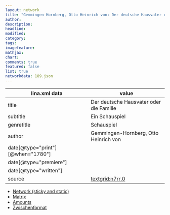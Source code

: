 ```yaml
---
layout: network
title: "Gemmingen-Hornberg, Otto Heinrich von: Der deutsche Hausvater oder die Familie (1780)"
author:
description:
headline:
modified:
category:
tags:
imagefeature: 
mathjax: 
chart: 
comments: true
featured: false
list: true
networkdata: 189.json
---
```

lina.xml data  | value
------------- | -------------
title|Der deutsche Hausvater oder die Familie
subtitle|Ein Schauspiel
genretitle|Schauspiel
author|Gemmingen-Hornberg, Otto Heinrich von
date[@type="print"][@when="1780"]|
date[@type="premiere"]|
date[@type="written"]|
source|[textgrid:n7rr.0](https://textgridlab.org/1.0/tgcrud-public/rest/textgrid:n7rr.0/data)



* [Network (sticky and static)](/linas/network189)
* [Matrix](/linas/matrix189)
* [Amounts](/linas/amount189)
* [Zwischenformat](/linas/lina189 )
